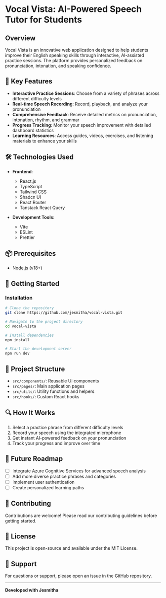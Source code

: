 # Vocal Vista: AI-Powered Speech Tutor for Students

## Overview

Vocal Vista is an innovative web application designed to help students improve their English speaking skills through interactive, AI-assisted practice sessions. The platform provides personalized feedback on pronunciation, intonation, and speaking confidence.

## 🚀 Key Features

- **Interactive Practice Sessions**: Choose from a variety of phrases across different difficulty levels
- **Real-time Speech Recording**: Record, playback, and analyze your pronunciation
- **Comprehensive Feedback**: Receive detailed metrics on pronunciation, intonation, rhythm, and grammar
- **Progress Tracking**: Monitor your speech improvement with detailed dashboard statistics
- **Learning Resources**: Access guides, videos, exercises, and listening materials to enhance your skills

## 🛠 Technologies Used

- **Frontend**: 
  - React.js
  - TypeScript
  - Tailwind CSS
  - Shadcn UI
  - React Router
  - Tanstack React Query

- **Development Tools**:
  - Vite
  - ESLint
  - Prettier

## 📦 Prerequisites

- Node.js (v18+)

## 🏁 Getting Started

### Installation

```bash
# Clone the repository
git clone https://github.com/jesmitha/vocal-vista.git

# Navigate to the project directory
cd vocal-vista

# Install dependencies
npm install

# Start the development server
npm run dev
```

## 🌟 Project Structure

- `src/components/`: Reusable UI components
- `src/pages/`: Main application pages
- `src/utils/`: Utility functions and helpers
- `src/hooks/`: Custom React hooks

## 🔍 How It Works

1. Select a practice phrase from different difficulty levels
2. Record your speech using the integrated microphone
3. Get instant AI-powered feedback on your pronunciation
4. Track your progress and improve over time

## 🔮 Future Roadmap

- [ ] Integrate Azure Cognitive Services for advanced speech analysis
- [ ] Add more diverse practice phrases and categories
- [ ] Implement user authentication
- [ ] Create personalized learning paths

## 🤝 Contributing

Contributions are welcome! Please read our contributing guidelines before getting started.

## 📄 License

This project is open-source and available under the MIT License.

## 💬 Support

For questions or support, please open an issue in the GitHub repository.

---

**Developed with Jesmitha**

